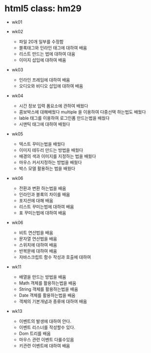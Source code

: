 # html5 class: hm29

- wk01

- wk02
  - 파일 20개 일부를 수정함
  - 블록태그와 인라인 태그에 대하여 배움
  - 리스트 만드는 법에 대하여 대움
  - 이미지 삽입에 대하여 배움
  
- wk03
  - 인라인 프레임에 대하여 배움
  - 오디오와 비디오 삽입에 대하여 배움
  
- wk04
  - 시간 정보 입력 폼요소에 관하여 배웠다
  - 콤보박스에 대해배웠다 multiple 을 이용하여 다중선택 하는법도 배웠다
  - lable 태그를 이용하여 로그인폼 만드는법을 배웠다
  - 시맨틱 태그에 대하여 배웠다 
  
- wk05  
  - 텍스트 꾸미는법을 배웠다
  - 이미지 테두리 만드는 방법을 배웠다
  - 배경의 색과 이미지를 지정하는 법을 배웠다
  - 마우스 커서지정하는 방법을 배웠다
  - 박스 모델 활용하는 법을 배웠다
  
- wk06  
  - 전환과 변환 하는법을 배움
  - 인라인과 블록의 차이를 배움 
  - 포지션에 대해 배움
  - 리스트 꾸미는법에 대하여 배움
  - 표 꾸미는법에 대하여 배움
  
- wk06  
  - 비트 연산법을 배움
  - 문자열 연산법을 배움 
  - 스위치에 대하여 배움
  - 반복문에 대하여 배움
  - 자바스크립트 함수 작성과 호출에 대하여 
  
- wk11 
  - 배열을 만드는 방법을 배움
  - Math 객체를 활용하는법을 배움
  - String 객체를 활용하는법을 배움
  - Date 객체를 활용하는법을 배움
  - 객체의 기본개념과 종류에 대하여 배움
  
- wk13 
  - 이벤트의 발생에 대하여 안다.
  - 이벤트 리스너를 작성할수 있다.
  - Dom 트리를 배움
  - 마우스 관련 이벤트 다룰수있음
  - 키관련 이벤트에 대하여 배움
  
